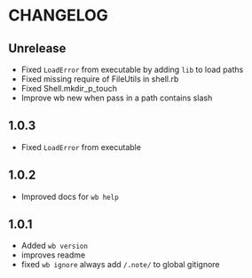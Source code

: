 # CHANGELOG

## Unrelease

- Fixed `LoadError` from executable by adding `lib` to load paths
- Fixed missing require of FileUtils in shell.rb
- Fixed Shell.mkdir_p_touch
- Improve wb new when pass in a path contains slash

## 1.0.3

- Fixed `LoadError` from executable

## 1.0.2

- Improved docs for `wb help`

## 1.0.1

- Added `wb version`
- improves readme
- fixed `wb ignore` always add `/.note/` to global gitignore
